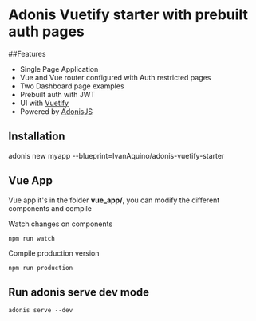 # Adonis Vuetify starter with prebuilt auth pages

##Features
* Single Page Application
* Vue and Vue router configured with Auth restricted pages
* Two Dashboard page examples
* Prebuilt auth with JWT
* UI with [Vuetify](https://vuetifyjs.com)
* Powered by [AdonisJS](https://adonisjs.com)

## Installation

adonis new myapp --blueprint=IvanAquino/adonis-vuetify-starter


## Vue App

Vue app it's in the folder __vue_app/__, you can modify the different components and compile

Watch changes on components
```
npm run watch
```

Compile production version
```
npm run production
```

## Run adonis serve dev mode

```
adonis serve --dev
```